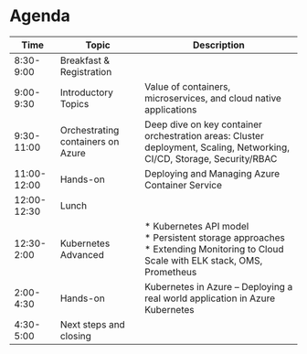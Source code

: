 # Agenda

| Time | Topic | Description |
| ---- | ----- | ----------- |
| 8:30-9:00 | Breakfast & Registration |  |
| 9:00-9:30 | Introductory Topics | Value of containers, microservices, and cloud native applications|
| 9:30-11:00 | Orchestrating containers on Azure | Deep dive on key container orchestration areas: Cluster deployment, Scaling, Networking, CI/CD, Storage, Security/RBAC|
| 11:00-12:00 | Hands-on | Deploying and Managing Azure Container Service|
| 12:00-12:30 | Lunch |  |
| 12:30-2:00 | Kubernetes Advanced | * Kubernetes API model<br>* Persistent storage approaches<br>* Extending Monitoring to Cloud Scale with ELK stack, OMS, Prometheus |
| 2:00-4:30 | Hands-on | Kubernetes in Azure – Deploying a real world application in Azure Kubernetes|
| 4:30-5:00 | Next steps and closing |  |
